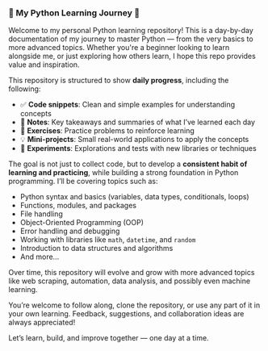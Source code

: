 
### 🐍 My Python Learning Journey 🚀

Welcome to my personal Python learning repository! This is a day-by-day documentation of my journey to master Python — from the very basics to more advanced topics. Whether you're a beginner looking to learn alongside me, or just exploring how others learn, I hope this repo provides value and inspiration.

This repository is structured to show **daily progress**, including the following:

* ✅ **Code snippets**: Clean and simple examples for understanding concepts
* 📘 **Notes**: Key takeaways and summaries of what I’ve learned each day
* 🧠 **Exercises**: Practice problems to reinforce learning
* 💡 **Mini-projects**: Small real-world applications to apply the concepts
* 🧪 **Experiments**: Explorations and tests with new libraries or techniques

The goal is not just to collect code, but to develop a **consistent habit of learning and practicing**, while building a strong foundation in Python programming. I’ll be covering topics such as:

* Python syntax and basics (variables, data types, conditionals, loops)
* Functions, modules, and packages
* File handling
* Object-Oriented Programming (OOP)
* Error handling and debugging
* Working with libraries like `math`, `datetime`, and `random`
* Introduction to data structures and algorithms
* And more...

Over time, this repository will evolve and grow with more advanced topics like web scraping, automation, data analysis, and possibly even machine learning.

You’re welcome to follow along, clone the repository, or use any part of it in your own learning. Feedback, suggestions, and collaboration ideas are always appreciated!

Let’s learn, build, and improve together — one day at a time.
